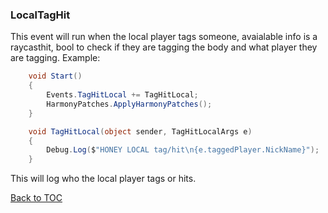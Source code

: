 ### LocalTagHit
This event will run when the local player tags someone, avaialable info is a raycasthit, bool to check if they are tagging the body and what player they are tagging.
Example:
```cs
    void Start()
    {
        Events.TagHitLocal += TagHitLocal;
        HarmonyPatches.ApplyHarmonyPatches();
    }

    void TagHitLocal(object sender, TagHitLocalArgs e)
    {
        Debug.Log($"HONEY LOCAL tag/hit\n{e.taggedPlayer.NickName}");
    }
```
This will log who the local player tags or hits.

[Back to TOC](https://github.com/BzzzThe18th/HoneyLib/blob/main/Docs/Events/TOC.md)
